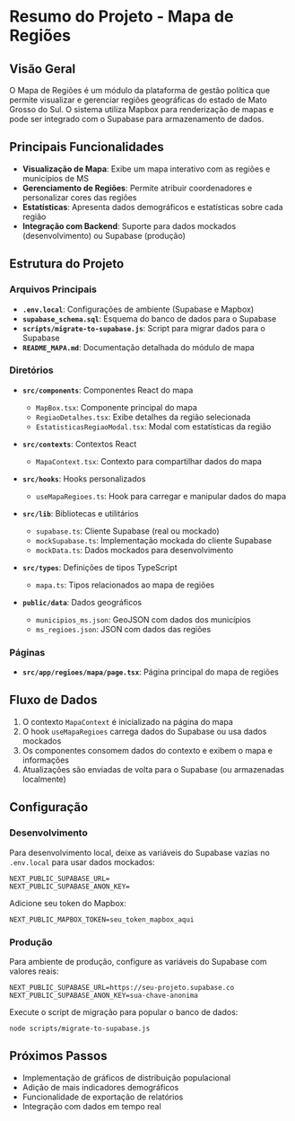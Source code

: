 # Resumo do Projeto - Mapa de Regiões

## Visão Geral

O Mapa de Regiões é um módulo da plataforma de gestão política que permite visualizar e gerenciar regiões geográficas do estado de Mato Grosso do Sul. O sistema utiliza Mapbox para renderização de mapas e pode ser integrado com o Supabase para armazenamento de dados.

## Principais Funcionalidades

- **Visualização de Mapa**: Exibe um mapa interativo com as regiões e municípios de MS
- **Gerenciamento de Regiões**: Permite atribuir coordenadores e personalizar cores das regiões
- **Estatísticas**: Apresenta dados demográficos e estatísticas sobre cada região
- **Integração com Backend**: Suporte para dados mockados (desenvolvimento) ou Supabase (produção)

## Estrutura do Projeto

### Arquivos Principais

- **`.env.local`**: Configurações de ambiente (Supabase e Mapbox)
- **`supabase_schema.sql`**: Esquema do banco de dados para o Supabase
- **`scripts/migrate-to-supabase.js`**: Script para migrar dados para o Supabase
- **`README_MAPA.md`**: Documentação detalhada do módulo de mapa

### Diretórios

- **`src/components`**: Componentes React do mapa
  - `MapBox.tsx`: Componente principal do mapa
  - `RegiaoDetalhes.tsx`: Exibe detalhes da região selecionada
  - `EstatisticasRegiaoModal.tsx`: Modal com estatísticas da região

- **`src/contexts`**: Contextos React
  - `MapaContext.tsx`: Contexto para compartilhar dados do mapa

- **`src/hooks`**: Hooks personalizados
  - `useMapaRegioes.ts`: Hook para carregar e manipular dados do mapa

- **`src/lib`**: Bibliotecas e utilitários
  - `supabase.ts`: Cliente Supabase (real ou mockado)
  - `mockSupabase.ts`: Implementação mockada do cliente Supabase
  - `mockData.ts`: Dados mockados para desenvolvimento

- **`src/types`**: Definições de tipos TypeScript
  - `mapa.ts`: Tipos relacionados ao mapa de regiões

- **`public/data`**: Dados geográficos
  - `municipios_ms.json`: GeoJSON com dados dos municípios
  - `ms_regioes.json`: JSON com dados das regiões

### Páginas

- **`src/app/regioes/mapa/page.tsx`**: Página principal do mapa de regiões

## Fluxo de Dados

1. O contexto `MapaContext` é inicializado na página do mapa
2. O hook `useMapaRegioes` carrega dados do Supabase ou usa dados mockados
3. Os componentes consomem dados do contexto e exibem o mapa e informações
4. Atualizações são enviadas de volta para o Supabase (ou armazenadas localmente)

## Configuração

### Desenvolvimento

Para desenvolvimento local, deixe as variáveis do Supabase vazias no `.env.local` para usar dados mockados:

```
NEXT_PUBLIC_SUPABASE_URL=
NEXT_PUBLIC_SUPABASE_ANON_KEY=
```

Adicione seu token do Mapbox:

```
NEXT_PUBLIC_MAPBOX_TOKEN=seu_token_mapbox_aqui
```

### Produção

Para ambiente de produção, configure as variáveis do Supabase com valores reais:

```
NEXT_PUBLIC_SUPABASE_URL=https://seu-projeto.supabase.co
NEXT_PUBLIC_SUPABASE_ANON_KEY=sua-chave-anonima
```

Execute o script de migração para popular o banco de dados:

```
node scripts/migrate-to-supabase.js
```

## Próximos Passos

- Implementação de gráficos de distribuição populacional
- Adição de mais indicadores demográficos
- Funcionalidade de exportação de relatórios
- Integração com dados em tempo real 